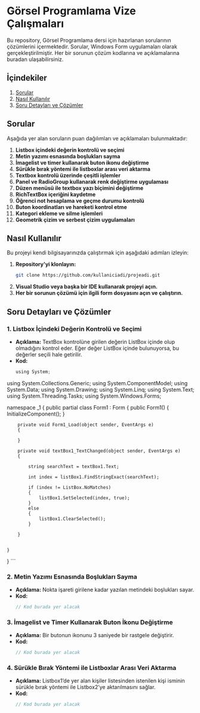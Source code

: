 # Görsel Programlama Vize Çalışmaları

Bu repository, Görsel Programlama dersi için hazırlanan sorularının çözümlerini içermektedir. Sorular, Windows Form uygulamaları olarak gerçekleştirilmiştir. Her bir sorunun çözüm kodlarına ve açıklamalarına buradan ulaşabilirsiniz.

## İçindekiler

1. [Sorular](#sorular)
2. [Nasıl Kullanılır](#nasıl-kullanılır)
3. [Soru Detayları ve Çözümler](#soru-detayları-ve-çözümler)

## Sorular

Aşağıda yer alan soruların puan dağılımları ve açıklamaları bulunmaktadır:

1. **Listbox içindeki değerin kontrolü ve seçimi** 
2. **Metin yazımı esnasında boşlukları sayma** 
3. **İmagelist ve timer kullanarak buton ikonu değiştirme** 
4. **Sürükle bırak yöntemi ile listboxlar arası veri aktarma** 
5. **Textbox kontrolü üzerinde çeşitli işlemler** 
6. **Panel ve RadioGroup kullanarak renk değiştirme uygulaması** 
7. **Düzen menüsü ile textbox yazı biçimini değiştirme** 
8. **RichTextBox içeriğini kaydetme** 
9. **Öğrenci not hesaplama ve geçme durumu kontrolü** 
10. **Buton koordinatları ve hareketi kontrol etme** 
11. **Kategori ekleme ve silme işlemleri** 
12. **Geometrik çizim ve serbest çizim uygulamaları** 

## Nasıl Kullanılır

Bu projeyi kendi bilgisayarınızda çalıştırmak için aşağıdaki adımları izleyin:

1. **Repository'yi klonlayın:**
    ```sh
    git clone https://github.com/kullaniciadi/projeadi.git
    ```
2. **Visual Studio veya başka bir IDE kullanarak projeyi açın.**
3. **Her bir sorunun çözümü için ilgili form dosyasını açın ve çalıştırın.**

## Soru Detayları ve Çözümler

### 1. Listbox İçindeki Değerin Kontrolü ve Seçimi
- **Açıklama:** TextBox kontrolüne girilen değerin ListBox içinde olup olmadığını kontrol eder. Eğer değer ListBox içinde bulunuyorsa, bu değerler seçili hale getirilir.
- **Kod:**
    ```csharp
    ﻿using System;
using System.Collections.Generic;
using System.ComponentModel;
using System.Data;
using System.Drawing;
using System.Linq;
using System.Text;
using System.Threading.Tasks;
using System.Windows.Forms;

namespace _1
{
    public partial class Form1 : Form
    {
        public Form1()
        {
            InitializeComponent();
        }

        private void Form1_Load(object sender, EventArgs e)
        {
            
        }

        private void textBox1_TextChanged(object sender, EventArgs e)
        {
          
            string searchText = textBox1.Text;

            int index = listBox1.FindStringExact(searchText);

            if (index != ListBox.NoMatches)
            {
                listBox1.SetSelected(index, true);
            }
            else
            {
                listBox1.ClearSelected();
            }

        }


    }
}
    ```

### 2. Metin Yazımı Esnasında Boşlukları Sayma
- **Açıklama:** Nokta işareti girilene kadar yazılan metindeki boşlukları sayar.
- **Kod:**
    ```csharp
    // Kod burada yer alacak
    ```

### 3. İmagelist ve Timer Kullanarak Buton İkonu Değiştirme
- **Açıklama:** Bir butonun ikonunu 3 saniyede bir rastgele değiştirir.
- **Kod:**
    ```csharp
    // Kod burada yer alacak
    ```

### 4. Sürükle Bırak Yöntemi ile Listboxlar Arası Veri Aktarma
- **Açıklama:** Listbox1’de yer alan kişiler listesinden istenilen kişi isminin sürükle bırak yöntemi ile Listbox2’ye aktarılmasını sağlar.
- **Kod:**
    ```csharp
    // Kod burada yer alacak
    ```




